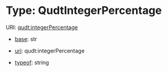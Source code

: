 # Type: QudtIntegerPercentage



URI: [qudt:integerPercentage](qudt:integerPercentage)

* [base](https://w3id.org/linkml/base): str

* [uri](https://w3id.org/linkml/uri): qudt:integerPercentage


* [typeof](https://w3id.org/linkml/typeof): string








